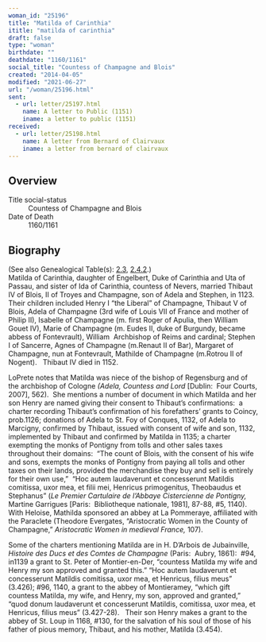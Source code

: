 ```yaml
---
woman_id: "25196"
title: "Matilda of Carinthia"
ititle: "matilda of carinthia"
draft: false
type: "woman"
birthdate: ""
deathdate: "1160/1161"
social_title: "Countess of Champagne and Blois"
created: "2014-04-05"
modified: "2021-06-27"
url: "/woman/25196.html"
sent:
  - url: letter/25197.html
    name: A letter to Public (1151)
    iname: a letter to public (1151)
received:
  - url: letter/25198.html
    name: A letter from Bernard of Clairvaux
    iname: a letter from bernard of clairvaux
---
```

<h2 class="mt-4">Overview</h2><dt>Title social-status</dt><dd>Countess of Champagne and Blois</dd><dt>Date of Death</dt><dd>1160/1161</dd><h2 class="mt-4">Biography</h2><p class="Footnote1">(See also Genealogical Table(s): <a href="/content/genealogy-thibaut#n25196">2.3</a>, <a href="/content/genealogy-flanders#n25196">2.4.2</a>.)<br>Matilda of Carinthia, daughter of Engelbert, Duke of Carinthia and Uta of Passau, and sister of Ida of Carinthia, countess of Nevers, married Thibaut IV of Blois, II of Troyes and Champagne, son of Adela and Stephen, in 1123. Their children included Henry I “the Liberal” of Champagne, Thibaut V of Blois, Adela of Champagne (3rd wife of Louis VII of France and mother of Philip II), Isabelle of Champagne (m. first Roger of Apulia, then William Gouet IV), Marie of Champagne (m. Eudes II, duke of Burgundy, became abbess of Fontevrault), William&nbsp; Archbishop of Reims and cardinal; Stephen I of Sancerre, Agnes of Champagne (m.Renaut II of Bar), Margaret of Champagne, nun at Fontevrault, Mathilde of Champagne (m.Rotrou II of Nogent).&nbsp;&nbsp; Thibaut IV died in 1152.&nbsp;</p><p class="Footnote1">LoPrete notes that Matilda was niece of the bishop of Regensburg and of the archbishop of Cologne <em>(Adela, Countess and Lord</em> [Dublin:&nbsp; Four Courts, 2007], 562).&nbsp; She mentions a number of document in which Matilda and her son Henry are named giving their consent to Thibaut’s confirmations:&nbsp; a charter recording Thibaut’s confirmation of his forefathers’ grants to Coincy, prob.1126; donations of Adela to St. Foy of Conques, 1132, of Adela to Marcigny, confirmed by Thibaut, issued with consent of wife and son, 1132, implemented by Thibaut and confirmed by Matilda in 1135; a charter exempting the monks of Pontigny from tolls and other sales taxes throughout their domains:&nbsp; “The count of Blois, with the consent of his wife and sons, exempts the monks of Pontigny from paying all tolls and other taxes on their lands, provided the merchandise they buy and sell is entirely for their own use,” &nbsp;“Hoc autem laudaverunt et concesserunt Matildis comitissa, uxor mea, et filii mei, Henricus primogenitus, Theobaudus et Stephanus” (<em>Le Premier Cartulaire de l’Abbaye Cistercienne de Pontigny,</em> Martine Garrigues [Paris:&nbsp; Bibliotheque nationale, 1981], 87-88, #5, 1140).&nbsp; With Heloise, Mathilda sponsored an abbey at La Pommeraye, affiliated with the Paraclete (Theodore Evergates, “Aristocratic Women in the County of Champagne,” <em>Aristocratic Women in medieval France,</em> 107).</p><p class="Footnote1">Some of the charters mentioning Matilda are in H. D’Arbois de Jubainville, <em>Histoire des Ducs et des Comtes de Champagne</em> (Paris:&nbsp; Aubry, 1861):&nbsp; #94, in1139 a grant to St. Peter of Montier-en-Der, “countess Matilda my wife and Henry my son approved and granted this.” “Hoc autem laudaverunt et concesserunt Matildis comitissa, uxor mea, et Henricus, filius meus” (3.426); #96, 1140, a grant to the abbey of Montieramey, “which gift countess Matilda, my wife, and Henry, my son, approved and granted,” “quod donum laudaverunt et concesserunt Matildis, comitissa, uxor mea, et Henricus, filius meus” (3.427-28).&nbsp;&nbsp; Their son Henry makes a grant to the abbey of St. Loup in 1168, #130, for the salvation of his soul of those of his father of pious memory, Thibaut, and his mother, Matilda (3.454).</p><p class="Footnote1">&nbsp;</p>